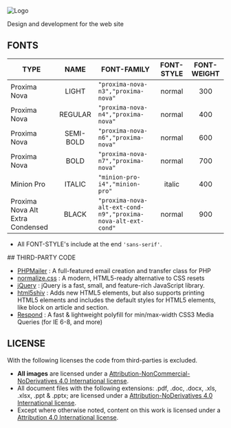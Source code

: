 ![Logo](http://creaprac.x10.mx/img/creaprac-github-header.png)

Design and development for the web site

## FONTS
| TYPE                             | NAME      | FONT-FAMILY                                                  | FONT-STYLE | FONT-WEIGHT |
| -------------------------------- |:---------:| ------------------------------------------------------------ |:----------:|:-----------:|
| Proxima Nova                     | LIGHT     | `"proxima-nova-n3","proxima-nova"`                           | normal     | 300         |
| Proxima Nova                     | REGULAR   | `"proxima-nova-n4","proxima-nova"`                           | normal     | 400         |
| Proxima Nova                     | SEMI-BOLD | `"proxima-nova-n6","proxima-nova"`                           | normal     | 600         |
| Proxima Nova                     | BOLD      | `"proxima-nova-n7","proxima-nova"`                           | normal     | 700         |
| Minion Pro                       | ITALIC    | `"minion-pro-i4","minion-pro"`                               | italic     | 400         |
| Proxima Nova Alt Extra Condensed | BLACK     | `"proxima-nova-alt-ext-cond-n9","proxima-nova-alt-ext-cond"` | normal     | 900         |

* All FONT-STYLE's include at the end `'sans-serif'`.

## THIRD-PARTY CODE
- [PHPMailer](https://github.com/PHPMailer/PHPMailer) : A full-featured email creation and transfer class for PHP
- [normalize.css](http://necolas.github.io/normalize.css/) : A modern, HTML5-ready alternative to CSS resets
- [jQuery](http://jquery.com) : jQuery is a fast, small, and feature-rich JavaScript library.
- [html5shiv](https://code.google.com/p/html5shiv/) : Adds new HTML5 elements, but also supports printing HTML5 elements and includes the default styles for HTML5 elements, like block on article and section.
- [Respond](https://github.com/scottjehl/Respond) : A fast & lightweight polyfill for min/max-width CSS3 Media Queries (for IE 6-8, and more)

## LICENSE
With the following licenses the code from third-parties is excluded.

- **All images** are licensed under a [Attribution-NonCommercial-NoDerivatives 4.0 International license](http://creativecommons.org/licenses/by-nc-nd/4.0/).
- All document files with the following extensions: .pdf, .doc, .docx, .xls, .xlsx, .ppt & .pptx; are licensed under a [Attribution-NoDerivatives 4.0 International license](http://creativecommons.org/licenses/by-nd/4.0/).
- Except where otherwise noted, content on this work is licensed under a [Attribution 4.0 International license](http://creativecommons.org/licenses/by/4.0/).